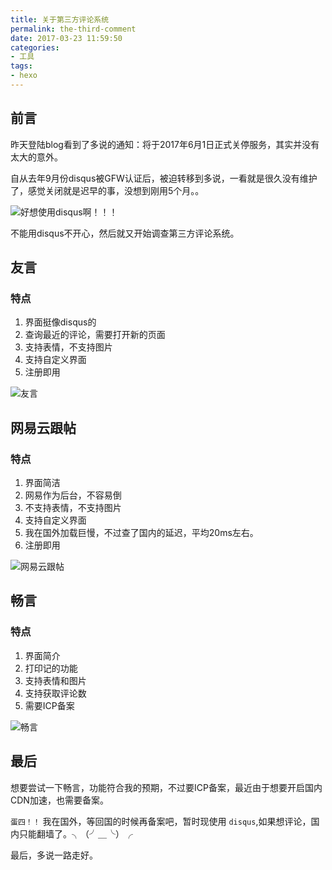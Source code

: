 ```yaml
---
title: 关于第三方评论系统
permalink: the-third-comment
date: 2017-03-23 11:59:50
categories:
- 工具
tags:
- hexo
---
```

## 前言
昨天登陆blog看到了多说的通知：将于2017年6月1日正式关停服务，其实并没有太大的意外。

自从去年9月份disqus被GFW认证后，被迫转移到多说，一看就是很久没有维护了，感觉关闭就是迟早的事，没想到刚用5个月。。

![好想使用disqus啊！！！](http://img.xiangzhangshugongyi.com/FiTeQPGuPt1W5BuUj2NcruE_eHkv.jpg)

不能用disqus不开心，然后就又开始调查第三方评论系统。

## 友言
### 特点
1. 界面挺像disqus的
2. 查询最近的评论，需要打开新的页面
3. 支持表情，不支持图片
4. 支持自定义界面
5. 注册即用

![友言](http://img.xiangzhangshugongyi.com/Fu3w7t5F_blvaZ2xyRmNaZ70wDJD.png)

## 网易云跟帖
### 特点
1. 界面简洁
2. 网易作为后台，不容易倒
3. 不支持表情，不支持图片
4. 支持自定义界面
5. 我在国外加载巨慢，不过查了国内的延迟，平均20ms左右。
6. 注册即用

![网易云跟帖](http://img.xiangzhangshugongyi.com/Fhb1TtKq7JWIj91gU90Mh4o5Ay12.png)

## 畅言
### 特点
1. 界面简介
2. 打印记的功能
3. 支持表情和图片
4. 支持获取评论数
5. 需要ICP备案

![畅言](http://img.xiangzhangshugongyi.com/FufklpIz5UFXJsiKGGjTP9DnMymz.png)

## 最后
想要尝试一下畅言，功能符合我的预期，不过要ICP备案，最近由于想要开启国内CDN加速，也需要备案。

`蛋四！！` 我在国外，等回国的时候再备案吧，暂时现使用 `disqus`,如果想评论，国内只能翻墙了。╮（╯＿╰）╭

最后，多说一路走好。
